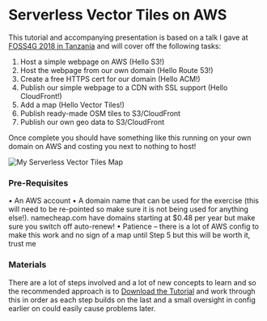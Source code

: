 # Serverless Vector Tiles on AWS
This tutorial and accompanying presentation is based on a talk I gave at [FOSS4G 2018 in Tanzania](https://2018.foss4g.org/) and will cover off the following tasks:

1. Host a simple webpage on AWS (Hello S3!)
2. Host the webpage from our own domain (Hello Route 53!)
3. Create a free HTTPS cert for our domain (Hello ACM!)
4. Publish our simple webpage to a CDN with SSL support (Hello CloudFront!)
5. Add a map (Hello Vector Tiles!)
6. Publish ready-made OSM tiles to S3/CloudFront
7. Publish our own geo data to S3/CloudFront

Once complete you should have something like this running on your own domain on AWS and costing you next to nothing to host!

![My Serverless Vector Tiles Map](https://github.com/addresscloud/serverless-tiles/raw/master/demo2.gif)

### Pre-Requisites

•	An AWS account
•	A domain name that can be used for the exercise (this will need to be re-pointed so make sure it is not being used for anything else!). namecheap.com have domains starting at $0.48 per year but make sure you switch off auto-renew!
•	Patience – there is a lot of AWS config to make this work and no sign of a map until Step 5 but this will be worth it, trust me

### Materials

There are a lot of steps involved and a lot of new concepts to learn and so the recommended approach is to [Download the Tutorial](https://github.com/addresscloud/serverless-tiles/raw/master/Serverless%20Vector%20Tiles%20on%20AWS.pdf) and work through this in order as each step builds on the last and a small oversight in config earlier on could easily cause problems later.
